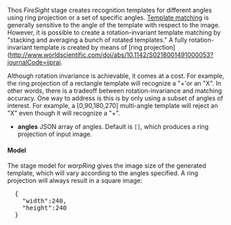 Thos _FireSight_ stage creates recognition templates for different angles using ring projection or a set of specific angles. [Template matching](http://en.wikipedia.org/wiki/Template_matching) is generally sensitive to the angle of the template with respect to the image. However, it is possible to create a rotation-invariant template matching by "stacking and averaging a bunch of rotated templates." A fully rotation-invariant template is created by means of [ring projection](http://www.worldscientific.com/doi/abs/10.1142/S0218001491000053?journalCode=ijprai.

Although rotation invariance is achievable, it comes at a cost. For example, the ring projection of a rectangle template will recognize a "+'or an "X". In other words, there is a tradeoff between rotation-invariance and matching accuracy. One way to address is this is by only using a subset of angles of interest. For example, a [0,90,180,270] multi-angle template will reject an "X" even though it will recognize a "+".

* **angles** JSON array of angles. Default is `[]`, which produces a ring projection of input image.

#### Model
The stage model for _warpRing_ gives the image size of the generated template, which will vary according to the angles specified. A ring projection will always result in a square image:
<pre>
  {
    "width":240,
    "height":240
  }
</pre>

####